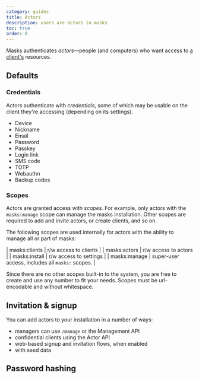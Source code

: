 ```yaml
---
category: guides
title: Actors
description: users are actors in masks
toc: true
order: 0
---
```


Masks authenticates _actors_—people (and computers) who want access to [a
client's](clients.html) resources.

## Defaults

### Credentials

Actors authenticate with _credentials_, some of which may be usable on the
client they're accessing (depending on its settings).

- Device
- Nickname
- Email
- Password
- Passkey
- Login link
- SMS code
- TOTP
- Webauthn
- Backup codes

### Scopes

Actors are granted access with _scopes_. For example, only actors with the
`masks:manage` scope can manage the masks installation. Other scopes are
required to add and invite actors, or create clients, and so on.

The following scopes are used internally for actors with the ability to manage
all or part of masks:

| masks:clients | r/w access to clients |
| masks:actors | r/w access to actors |
| masks:install | r/w access to settings |
| masks:manage | super-user access, includes all `masks:` scopes. |

Since there are no other scopes built-in to the system, you are free to create
and use any number to fit your needs. Scopes must be url-encodable and without
whitespace.

## Invitation & signup

You can add actors to your installation in a number of ways:

- managers can use `/manage` or the Management API
- confidential clients using the Actor API
- web-based signup and invitation flows, when enabled
- with seed data

## Password hashing
